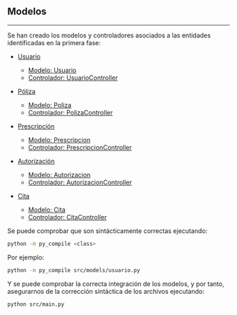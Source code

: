 ## Modelos

---

Se han creado los modelos y controladores asociados a las entidades identificadas en la primera fase:

* [Usuario](https://github.com/Carlosma7/MedAuth/tree/main/src/models/usuario)
    * [Modelo: Usuario](https://github.com/Carlosma7/MedAuth/blob/main/src/models/usuario/usuario.py)
    * [Controlador: UsuarioController](https://github.com/Carlosma7/MedAuth/blob/main/src/models/usuario/usuarioController.py)

* [Póliza](https://github.com/Carlosma7/MedAuth/tree/main/src/models/poliza)
    * [Modelo: Poliza](https://github.com/Carlosma7/MedAuth/blob/main/src/models/poliza/poliza.py)
    * [Controlador: PolizaController](https://github.com/Carlosma7/MedAuth/blob/main/src/models/poliza/polizaController.py)

* [Prescripción](https://github.com/Carlosma7/MedAuth/tree/main/src/models/prescripcion)
    * [Modelo: Prescripcion](https://github.com/Carlosma7/MedAuth/blob/main/src/models/prescripcion/prescripcion.py)
    * [Controlador: PrescripcionController](https://github.com/Carlosma7/MedAuth/blob/main/src/models/prescripcion/prescripcionController.py)

* [Autorización](https://github.com/Carlosma7/MedAuth/tree/main/src/models/autorizacion)
    * [Modelo: Autorizacion](https://github.com/Carlosma7/MedAuth/blob/main/src/models/autorizacion/autorizacion.py)
    * [Controlador: AutorizacionController](https://github.com/Carlosma7/MedAuth/blob/main/src/models/autorizacion/autorizacionController.py)

* [Cita](https://github.com/Carlosma7/MedAuth/tree/main/src/models/cita)
    * [Modelo: Cita](https://github.com/Carlosma7/MedAuth/blob/main/src/models/cita/cita.py)
    * [Controlador: CitaController](https://github.com/Carlosma7/MedAuth/blob/main/src/models/cita/citaController.py)

Se puede comprobar que son sintácticamente correctas ejecutando:

```bash
python -m py_compile <class>
```

Por ejemplo:

```bash
python -m py_compile src/models/usuario.py
```

Y se puede comprobar la correcta integración de los modelos, y por tanto, asegurarnos de la corrección sintáctica de los archivos ejecutando:

```bash
python src/main.py
```
